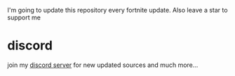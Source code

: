 I'm going to update this repository every fortnite update. Also leave a star to support me

# discord

join my [discord server](https://discord.gg/ZENeXwMBHE) for new updated sources and much more...
